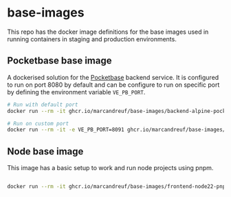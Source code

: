 # base-images

This repo has the docker image definitions for the base images used in running containers in staging and production environments.


## Pocketbase base image

A dockerised solution for the [Pocketbase](https://pocketbase.io/) backend service. 
It is configured to run on port 8080 by default and can be configure to run on specific port by defining the environment variable `VE_PB_PORT`.

```bash
# Run with default port
docker run --rm -it ghcr.io/marcandreuf/base-images/backend-alpine-pocketbase:main

# Run on custom port
docker run --rm -it -e VE_PB_PORT=8091 ghcr.io/marcandreuf/base-images/backend-alpine-pocketbase:main
```

## Node base image

This image has a basic setup to work and run node projects using pnpm.

```bash

docker run --rm -it ghcr.io/marcandreuf/base-images/frontend-node22-pnpm:main
```
